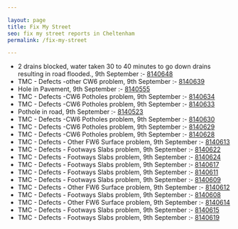 ```yaml
---

layout: page
title: Fix My Street
seo: fix my street reports in Cheltenham
permalink: /fix-my-street

---
```


<!-- fix_marker starts -->

- 2 drains blocked, water taken 30 to 40 minutes to go down drains resulting in road flooded., 9th September :- [8140648](https://www.fixmystreet.com/report/8140648)
- TMC - Defects -other CW6 problem, 9th September :- [8140639](https://www.fixmystreet.com/report/8140639)
- Hole in Pavement, 9th September :- [8140555](https://www.fixmystreet.com/report/8140555)
- TMC - Defects -CW6 Potholes  problem, 9th September :- [8140634](https://www.fixmystreet.com/report/8140634)
- TMC - Defects -CW6 Potholes  problem, 9th September :- [8140633](https://www.fixmystreet.com/report/8140633)
- Pothole in road, 9th September :- [8140523](https://www.fixmystreet.com/report/8140523)
- TMC - Defects -CW6 Potholes  problem, 9th September :- [8140630](https://www.fixmystreet.com/report/8140630)
- TMC - Defects -CW6 Potholes  problem, 9th September :- [8140629](https://www.fixmystreet.com/report/8140629)
- TMC - Defects -CW6 Potholes  problem, 9th September :- [8140628](https://www.fixmystreet.com/report/8140628)
- TMC - Defects - Other FW6  Surface problem, 9th September :- [8140613](https://www.fixmystreet.com/report/8140613)
- TMC - Defects - Footways Slabs problem, 9th September :- [8140622](https://www.fixmystreet.com/report/8140622)
- TMC - Defects - Footways Slabs problem, 9th September :- [8140624](https://www.fixmystreet.com/report/8140624)
- TMC - Defects - Footways Slabs problem, 9th September :- [8140617](https://www.fixmystreet.com/report/8140617)
- TMC - Defects - Footways Slabs problem, 9th September :- [8140611](https://www.fixmystreet.com/report/8140611)
- TMC - Defects - Footways Slabs problem, 9th September :- [8140609](https://www.fixmystreet.com/report/8140609)
- TMC - Defects - Other FW6  Surface problem, 9th September :- [8140612](https://www.fixmystreet.com/report/8140612)
- TMC - Defects - Footways Slabs problem, 9th September :- [8140608](https://www.fixmystreet.com/report/8140608)
- TMC - Defects - Other FW6  Surface problem, 9th September :- [8140614](https://www.fixmystreet.com/report/8140614)
- TMC - Defects - Footways Slabs problem, 9th September :- [8140615](https://www.fixmystreet.com/report/8140615)
- TMC - Defects - Footways Slabs problem, 9th September :- [8140619](https://www.fixmystreet.com/report/8140619)

<!-- fix_marker ends -->